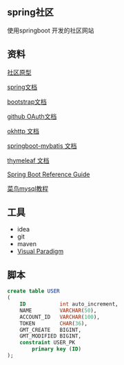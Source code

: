 ## spring社区
使用springboot 开发的社区网站
## 资料
[社区原型](https://elasticsearch.cn/ )

[spring文档](https://spring.io/guides/gs/serving-web-content/)

[bootstrap文档](https://v3.bootcss.com/getting-started/)

[github OAuth文档](https://developer.github.com/apps/building-oauth-apps/creating-an-oauth-app/)

[okhttp 文档](https://square.github.io/okhttp/)

[springboot-mybatis 文档](https://mybatis.org/spring-boot-starter/mybatis-spring-boot-autoconfigure/index.html)

[thymeleaf 文档](https://www.thymeleaf.org/doc/tutorials/3.0/usingthymeleaf.html#setting-attribute-values)

[Spring Boot Reference Guide](https://docs.spring.io/spring-boot/docs/2.0.0.RC1/reference/htmlsingle/#boot-features-embedded-database-support)

[菜鸟mysql教程](https://www.runoob.com/mysql/mysql-tutorial.html)
## 工具
* idea
* git
* maven
* [Visual Paradigm](https://www.visual-paradigm.com)

## 脚本
```sql
create table USER
(
    ID           int auto_increment,
    NAME         VARCHAR(50),
    ACCOUNT_ID   VARCHAR(100),
    TOKEN        CHAR(36),
    GMT_CREATE   BIGINT,
    GMT_MODIFIED BIGINT,
    constraint USER_PK
        primary key (ID)
);

```